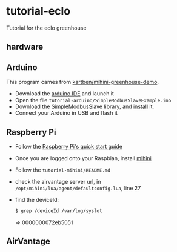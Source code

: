 tutorial-eclo
=============

Tutorial for the eclo greenhouse

hardware
--------

Arduino
-------

This program cames from [kartben/mihini-greenhouse-demo](https://github.com/kartben/mihini-greenhouse-demo).

* Download the [arduino IDE](http://arduino.cc/en/Main/Software) and launch it
* Open the file `tutorial-arduino/SimpleModbusSlaveExample.ino`
* Download the [SimpleModbusSlave](https://code.google.com/p/simple-modbus/downloads/detail?name=SimpleModbusSlaveV4.zip&can=2&q=) library, and [install](http://arduino.cc/en/Guide/Libraries) it.
* Connect your Arduino in USB and flash it

Raspberry Pi
------------

* Follow the [Raspberry Pi's quick start guide](http://www.raspberrypi.org/quick-start-guide)
* Once you are logged onto your Raspbian, install [mihini](http://wiki.eclipse.org/Mihini/Install_Mihini#Others)
* Follow the `tutorial-mihini/README.md`
* check the airvantage server url, in `/opt/mihini/lua/agent/defaultconfig.lua`, line 27
* find the deviceId:

    ```bash
    $ grep /deviceId /var/log/syslot
    ```
    => 0000000072eb5051

AirVantage
----------

